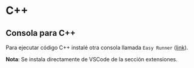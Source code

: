 # C++

## Consola para C++ 

Para ejecutar código C++ instalé otra consola llamada `Easy Runner` ([link](https://marketplace.visualstudio.com/items?itemName=alor-pretatma.easy-runner)). 

**Nota**: Se instala directamente de VSCode de la sección extensiones.